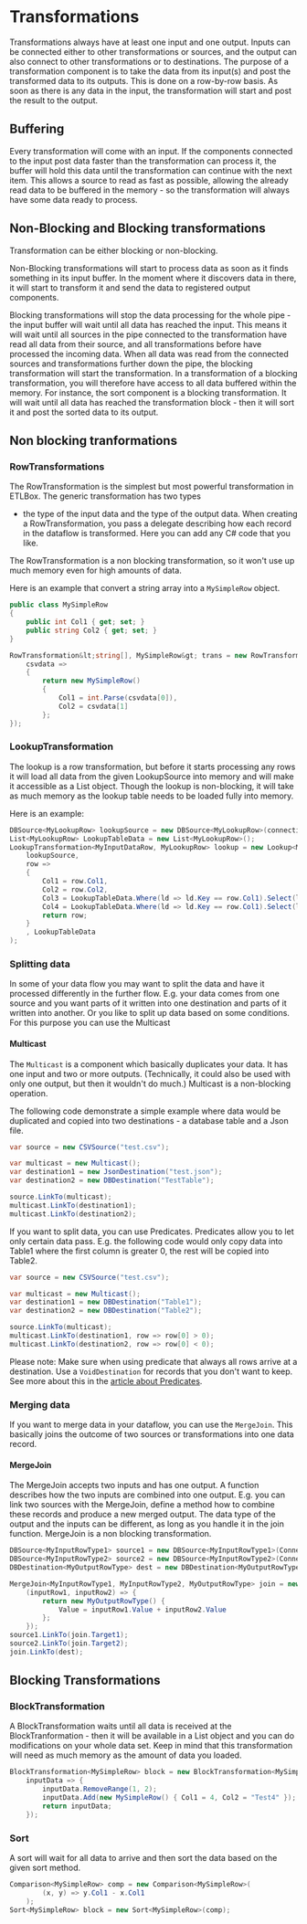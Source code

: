 ﻿# Transformations

Transformations always have at least one input and one output. Inputs can be connected either to other transformations or sources, and the output can also connect to other transformations
or to destinations. 
The purpose of a transformation component is to take the data from its input(s) and post the transformed data to its outputs. This is done on a row-by-row basis.
As soon as there is any data in the input, the transformation will start and post the result to the output. 

## Buffering

Every transformation will come with an input. If the components connected to the input post data faster than the transformation
can process it, the buffer will hold this data until the transformation can continue with the next item. This allows a source to read as fast as possible,
allowing the already read data to be buffered in the memory - so the transformation will always have some data ready to process.

## Non-Blocking and Blocking transformations

Transformation can be either blocking or non-blocking. 

Non-Blocking transformations will start to process data as soon as it finds something in its input buffer. 
In the moment where it discovers data in there, it will  start to transform it and send the data to registered output components. 

Blocking transformations will stop the data processing for the whole pipe - the input buffer will wait until all data has reached the input. This means it will wait until
all sources in the pipe connected to the transformation have read all data from their source, and all transformations before have processed the incoming data. 
When all data was read from the connected sources and transformations further down the pipe, the blocking transformation will start the transformation. In a transformation
of a blocking transformation, you will therefore have access to all data buffered within the memory. For instance, the sort component is a blocking transformation. 
It will wait until all data has reached the transformation block - then it will sort it and post the sorted data to its output. 

## Non blocking tranformations

### RowTransformations

The RowTransformation is the simplest but most powerful transformation in ETLBox. The generic transformation has two types 
- the type of the input data and the type of the output data. When creating a RowTransformation, you pass a delegate
describing how each record in the dataflow is transformed. Here you can add any C# code that you like. 

The RowTransformation is a non blocking transformation, so it won't use up much memory even for high amounts of data.

Here is an example that convert a string array into a `MySimpleRow` object.

```C#
public class MySimpleRow
{
    public int Col1 { get; set; }
    public string Col2 { get; set; }
}

RowTransformation&lt;string[], MySimpleRow&gt; trans = new RowTransformation&lt;string[], MySimpleRow&gt;(
    csvdata =>
    {
        return new MySimpleRow()
        {
            Col1 = int.Parse(csvdata[0]),
            Col2 = csvdata[1]
        };
});
```

### LookupTransformation

The lookup is a row transformation, but before it starts processing any rows it will load all data from the given LookupSource into memory 
and will make it accessible as a List object.
Though the lookup is non-blocking, it will take as much memory as the lookup table needs to be loaded fully into memory. 

Here is an example:

```C#
DBSource<MyLookupRow> lookupSource = new DBSource<MyLookupRow>(connection, "Lookup");
List<MyLookupRow> LookupTableData = new List<MyLookupRow>();
LookupTransformation<MyInputDataRow, MyLookupRow> lookup = new Lookup<MyInputDataRow, MyLookupRow>(
    lookupSource,
    row =>
    {
        Col1 = row.Col1,
        Col2 = row.Col2,
        Col3 = LookupTableData.Where(ld => ld.Key == row.Col1).Select(ld => ld.LookupValue1).FirstOrDefault(),
        Col4 = LookupTableData.Where(ld => ld.Key == row.Col1).Select(ld => ld.LookupValue2).FirstOrDefault(),
        return row;
    }
    , LookupTableData
);
```

### Splitting data

In some of your data flow you may want to split the data and have it processed differently in the further flow.
E.g. your data comes from one source and you want parts of it written into one destination and parts of it
written into another. Or you like to split up data based on some conditions. For this purpose you can use the Multicast

#### Multicast

The `Multicast` is a component which basically duplicates your data. It has one input and two or more outputs.
(Technically, it could also be used with only one output, but then it wouldn't do much.)
Multicast is a non-blocking operation. 

The following code demonstrate a simple example where data would be duplicated and copied into two destinations - 
a database table and a Json file. 

```C#
var source = new CSVSource("test.csv");

var multicast = new Multicast();
var destination1 = new JsonDestination("test.json");
var destination2 = new DBDestination("TestTable");

source.LinkTo(multicast);
multicast.LinkTo(destination1);
multicast.LinkTo(destination2);
```

If you want to split data, you can use Predicates.
Predicates allow you to let only certain data pass. 
E.g. the following code would only copy data into Table1 where the first column is greater 0, the rest will be 
copied into Table2.

```C#
var source = new CSVSource("test.csv");

var multicast = new Multicast();
var destination1 = new DBDestination("Table1");
var destination2 = new DBDestination("Table2");

source.LinkTo(multicast);
multicast.LinkTo(destination1, row => row[0] > 0);
multicast.LinkTo(destination2, row => row[0] < 0);
```

Please note: Make sure when using predicate that always all rows arrive at a destination. Use a `VoidDestination`
for records that you don't want to keep. See more about this in the [article about Predicates](dataflow_linking_execution.md).

### Merging data

If you want to merge data in your dataflow, you can use the `MergeJoin`. This basically joins the outcome
 of two sources or transformations into one data record.

#### MergeJoin

The MergeJoin accepts two inputs and has one output. A function describes how the two inputs are combined into one output. 
E.g. you can link two sources with the MergeJoin, define 
a method how to combine these records and produce a new merged output. The data type of the 
output and the inputs can be different, as long as you handle it in the join function.
MergeJoin is a non blocking transformation. 

```C#
DBSource<MyInputRowType1> source1 = new DBSource<MyInputRowType1>(Connection, "MergeJoinSource1");
DBSource<MyInputRowType2> source2 = new DBSource<MyInputRowType2>(Connection, "MergeJoinSource2");
DBDestination<MyOutputRowType> dest = new DBDestination<MyOutputRowType>(Connection, "MergeJoinDestination");

MergeJoin<MyInputRowType1, MyInputRowType2, MyOutputRowType> join = new MergeJoin<MyInputRowType1, MyInputRowType2, MyOutputRowType>(
    (inputRow1, inputRow2) => {
        return new MyOutputRowType() {
            Value = inputRow1.Value + inputRow2.Value
        };
    });
source1.LinkTo(join.Target1);
source2.LinkTo(join.Target2);
join.LinkTo(dest);
```

## Blocking Transformations

### BlockTransformation

A BlockTransformation waits until all data is received at the BlockTranformation - then it will be available in a List object and you can do modifications
on your whole data set. Keep in mind that this transformation will need as much memory as the amount of data you loaded. 

```C#
BlockTransformation<MySimpleRow> block = new BlockTransformation<MySimpleRow>(
    inputData => {
        inputData.RemoveRange(1, 2);
        inputData.Add(new MySimpleRow() { Col1 = 4, Col2 = "Test4" });
        return inputData;
    });
```

### Sort

A sort will wait for all data to arrive and then sort the data based on the given sort method. 

```C#
Comparison<MySimpleRow> comp = new Comparison<MySimpleRow>(
        (x, y) => y.Col1 - x.Col1
    );
Sort<MySimpleRow> block = new Sort<MySimpleRow>(comp);
```

